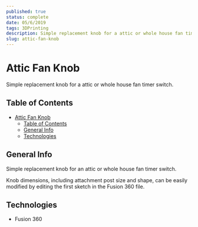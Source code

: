 ```yaml
---
published: true
status: complete
date: 05/6/2019
tags: 3DPrinting
description: Simple replacement knob for a attic or whole house fan timer switch.
slug: attic-fan-knob
---
```

# Attic Fan Knob
Simple replacement knob for a attic or whole house fan timer switch.

## Table of Contents
- [Attic Fan Knob](#attic-fan-knob)
  - [Table of Contents](#table-of-contents)
  - [General Info](#general-info)
  - [Technologies](#technologies)

## General Info
Simple replacement knob for an attic or whole house fan timer switch.

Knob dimensions, including attachment post size and shape, can be easily modified by editing the first sketch in the Fusion 360 file.

## Technologies
- Fusion 360